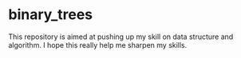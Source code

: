 # binary_trees
This repository is aimed at pushing up my skill on data structure and algorithm.
I hope this really help me sharpen my skills.
